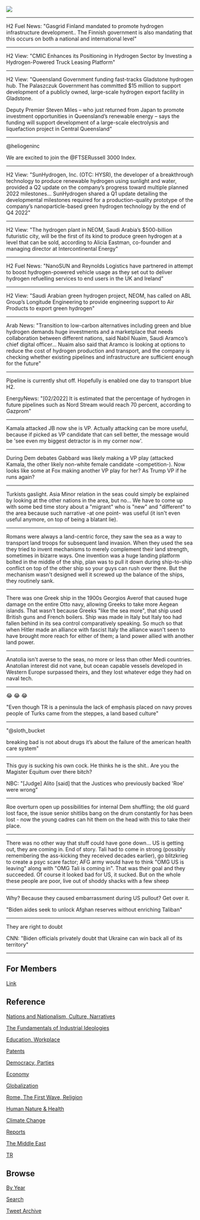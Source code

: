 <img src="https://drive.google.com/uc?export=view&id=1B2wf9R7AMH1d7Vw6e2mucLbIQ5NSjir7"/>

---

H2 Fuel News: "Gasgrid Finland mandated to promote hydrogen
infrastructure development.. The Finnish government is also mandating
that this occurs on both a national and international level"

---

H2 View: "CMIC Enhances its Positioning in Hydrogen Sector by
Investing a Hydrogen-Powered Truck Leasing Platform"

---

H2 View: "Queensland Government funding fast-tracks Gladstone hydrogen
hub. The Palaszczuk Government has committed $15 million to support
development of a publicly owned, large-scale hydrogen export facility
in Gladstone.

Deputy Premier Steven Miles – who just returned from Japan to promote
investment opportunities in Queensland’s renewable energy – says the
funding will support development of a large-scale electrolysis and
liquefaction project in Central Queensland"

---

@heliogeninc

We are excited to join the @FTSERussell 3000 Index.

---

H2 View: "SunHydrogen, Inc. (OTC: HYSR), the developer of a
breakthrough technology to produce renewable hydrogen using sunlight
and water, provided a Q2 update on the company’s progress toward
multiple planned 2022 milestones... SunHydrogen shared a Q1 update
detailing the developmental milestones required for a
production-quality prototype of the company’s nanoparticle-based green
hydrogen technology by the end of Q4 2022"

---

H2 View: "The hydrogen plant in NEOM, Saudi Arabia’s $500-billion
futuristic city, will be the first of its kind to produce green
hydrogen at a level that can be sold, according to Alicia Eastman,
co-founder and managing director at Intercontinental Energy"

---

H2 Fuel News: "NanoSUN and Reynolds Logistics have partnered in
attempt to boost hydrogen-powered vehicle usage as they set out to
deliver hydrogen refuelling services to end users in the UK and
Ireland"

---

H2 View: "Saudi Arabian green hydrogen project, NEOM, has called on
ABL Group’s Longitude Engineering to provide engineering support to
Air Products to export green hydrogen"

---

Arab News: "Transition to low-carbon alternatives including green and
blue hydrogen demands huge investments and a marketplace that needs
collaboration between different nations, said Nabil Nuaim, Saudi
Aramco’s chief digital officer... Nuaim also said that Aramco is
looking at options to reduce the cost of hydrogen production and
transport, and the company is checking whether existing pipelines and
infrastructure are sufficient enough for the future"

---

Pipeline is currently shut off. Hopefully is enabled one day to
transport blue H2.

EnergyNews: "[02/2022] It is estimated that the percentage of hydrogen
in future pipelines such as Nord Stream would reach 70 percent,
according to Gazprom"

---

Kamala attacked JB now she is VP. Actually attacking can be more
useful, because if picked as VP candidate that can sell better, the
message would be 'see even my biggest detractor is in my corner now'.

---

During Dem debates Gabbard was likely making a VP play (attacked
Kamala, the other likely non-white female candidate
-competition-). Now looks like some at Fox making another VP play for
her? As Trump VP if he runs again?

---

Turkists gaslight. Asia Minor relation in the seas could simply be
explained by looking at the other nations in the area, but no...  We
have to come up with some bed time story about a "migrant" who is
"new" and "different" to the area because such narrative -at one
point- was useful (it isn't even useful anymore, on top of being a
blatant lie).

---

Romans were always a land-centric force, they saw the sea as a way to
transport land troops for subsequent land invasion. When they used the
sea they tried to invent mechanisms to merely complement their land
strength, sometimes in bizarre ways. One invention was a huge landing
platform bolted in the middle of the ship, plan was to pull it down
during ship-to-ship conflict on top of the other ship so your guys can
rush over there. But the mechanism wasn't designed well it screwed up
the balance of the ships, they routinely sank.

---

There was one Greek ship in the 1900s Georgios Averof that caused huge
damage on the entire Otto navy, allowing Greeks to take more Aegean
islands. That wasn't because Greeks "like the sea more", that ship
used British guns and French boilers. Ship was made in Italy but Italy
too had fallen behind in its sea control comparatively speaking. So
much so that when Hitler made an alliance with fascist Italy the
alliance wasn't seen to have brought more reach for either of them; a
land power allied with another land power.

---

Anatolia isn't averse to the seas, no more or less than other Medi
countries. Anatolian interest did not vane, but ocean capable vessels
developed in Western Europe surpassed theirs, and they lost whatever
edge they had on naval tech.

---

😂 😂 😂 

"Even though TR is a peninsula the lack of emphasis placed on navy
proves people of Turks came from the steppes, a land based culture"

---

"@sloth_bucket

breaking bad is not about drugs it’s about the failure of the american
health care system"

---

This guy is sucking his own cock. He thinks he is the shit.. Are you
the Magister Equitum over there bitch?

NBC: "[Judge] Alito [said] that the Justices who previously backed
'Roe' were wrong"

---

Roe overturn open up possibilities for internal Dem shuffling; the old
guard lost face, the issue senior shitlibs bang on the drum constantly
for has been lost - now the young cadres can hit them on the head with
this to take their place.

---

There was no other way that stuff could have gone down... US is
getting out, they are coming in. End of story. Tali had to come in
strong (possibly remembering the ass-kicking they received decades
earlier), go blitzkrieg to create a psyc scare factor; AFG army would
have to think "OMG US is leaving" along with "OMG Tali is coming
in". That was their goal and they succeeded. Of course it looked bad
for US, it sucked. But on the whole these people are poor, live out of
shoddy shacks with a few sheep

---

Why? Because they caused embarrassment during US pullout? Get over it. 

"Biden aides seek to unlock Afghan reserves without enriching Taliban"

---

They are right to doubt

CNN: "Biden officials privately doubt that Ukraine can win back all of its territory"

---

## For Members

[Link](https://thirdwave-members.herokuapp.com)

## Reference

[Nations and Nationalism, Culture, Narratives](2013/02/nations-and-nationalism.html)

[The Fundamentals of Industrial Ideologies](2011/04/fundamentals-of-industrial-ideologies.html)

[Education, Workplace](2017/09/education-workplace.html)

[Patents](2018/09/patents.html)

[Democracy, Parties](2016/11/democracy.html)

[Economy](2018/05/economy.html)

[Globalization](2018/09/globalization.html)

[Rome, The First Wave, Religion](2017/12/rome.html)

[Human Nature & Health](2020/07/human-nature.html)

[Climate Change](2018/12/climate.html)

[Reports](2019/05/reports.html)

[The Middle East](2019/07/middleeast.html)

[TR](../tr)

## Browse

[By Year](years.html)

[Search](search.html)

[Tweet Archive](tweets/index.html)
